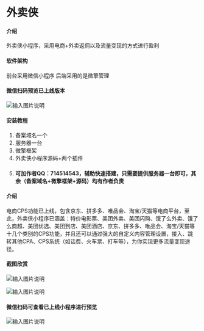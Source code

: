 # 外卖侠

#### 介绍

外卖侠小程序，采用电商+外卖返佣以及流量变现的方式进行盈利

#### 软件架构

前台采用微信小程序
后端采用的是微擎管理

####  微信扫码预览已上线版本

![输入图片说明](https://images.gitee.com/uploads/images/2021/0824/110229_87ef567c_7650057.jpeg "gh_8e66fd32b5a3_258.jpg")

#### 安装教程

1.  备案域名一个
2.  服务器一台
3.  微擎框架
4.  外卖侠小程序源码+两个插件
5.  ####  可加作者QQ：714514543，辅助快速搭建，只需要提供服务器一台即可，其余（备案域名+微擎框架+源码）均有作者负责

#### 介绍

电商CPS功能已上线，包含京东、拼多多、唯品会、淘宝/天猫等电商平台，至此，外卖侠小程序已涵盖：特价电影票、美团外卖、美团闪购、饿了么外卖、饿了么商超、美团优选、美团到店、美团酒店、京东、拼多多、唯品会、淘宝/天猫等十几个类别的CPS功能，并且还可以通过强大的自定义内容管理设置，接入、跳转其他CPA、CPS系统（如话费、火车票、打车等），为你实现更多流量变现途径。

#### 截图欣赏

![输入图片说明](https://i.loli.net/2021/08/29/Pc2fUIOldEuDYBq.png "在这里输入图片标题")

![输入图片说明](https://i.loli.net/2021/08/24/1NmCcOT6QJr4gaU.png "在这里输入图片标题")

#### 微信扫码可查看已上线小程序进行预览
![输入图片说明](https://images.gitee.com/uploads/images/2021/0824/105629_de6f44b2_7650057.jpeg "gh_8e66fd32b5a3_258.jpg")
